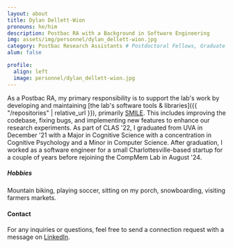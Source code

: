 ```yaml
---
layout: about
title: Dylan Dellett-Wion
pronouns: he/him
description: Postbac RA with a Background in Software Engineering
img: assets/img/personnel/dylan_dellett-wion.jpg
category: Postbac Research Assistants # Postdoctoral Fellows, Graduate Students, Postbac Research Assistants, Undergraduate Research Assistants
alum: false

profile:
  align: left
  image: personnel/dylan_dellett-wion.jpg
---
```


As a Postbac RA, my primary responsibility is to support the lab's work by developing and maintaining [the lab's software tools & libraries]({{ "/repositories" | relative_url }}), primarily [SMILE](https://github.com/compmem/smile). This includes improving the codebase, fixing bugs, and implementing new features to enhance our research experiments. As part of CLAS '22, I graduated from UVA in December '21 with a Major in Cognitive Science with a concentration in Cognitive Psychology and a Minor in Computer Science. After graduation, I worked as a software engineer for a small Charlottesville-based startup for a couple of years before rejoining the CompMem Lab in August '24.

##### Hobbies

Mountain biking, playing soccer, sitting on my porch, snowboarding, visiting farmers markets.

#### Contact

For any inquiries or questions, feel free to send a connection request with a message on [LinkedIn](https://www.linkedin.com/in/dylan-dellett-wion/).
